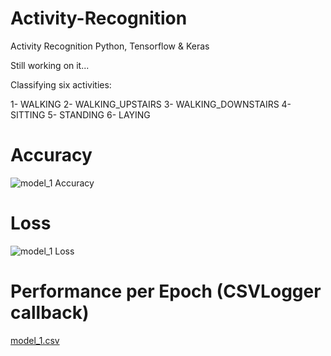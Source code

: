 # Activity-Recognition
Activity Recognition Python, Tensorflow &amp; Keras

Still working on it...

Classifying six activities:

1-	WALKING
2-	WALKING_UPSTAIRS
3-	WALKING_DOWNSTAIRS
4-	SITTING
5-	STANDING
6-	LAYING



# Accuracy

![model_1 Accuracy](https://user-images.githubusercontent.com/31994329/136478387-6fe19607-f596-46c6-8163-e3ac6838189d.png)


# Loss

![model_1 Loss](https://user-images.githubusercontent.com/31994329/136478399-3c3492d6-c1b9-436c-9988-5ad9905b6905.png)


# Performance per Epoch (CSVLogger callback)

[model_1.csv](https://github.com/Ahmed-Fayed/Activity-Recognition/files/7307553/model_1.csv)
